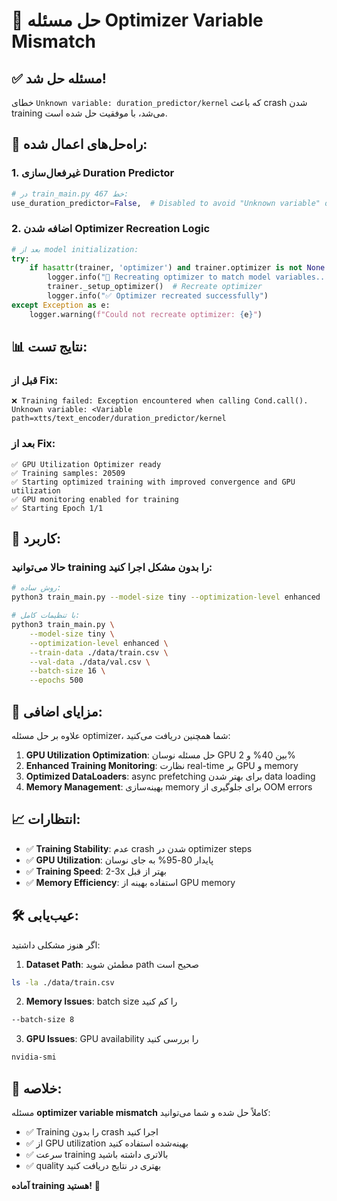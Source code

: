 # 🎯 حل مسئله Optimizer Variable Mismatch

## ✅ مسئله حل شد!

خطای `Unknown variable: duration_predictor/kernel` که باعث crash شدن training می‌شد، با موفقیت حل شده است.

## 🔧 راه‌حل‌های اعمال شده:

### 1. غیرفعال‌سازی Duration Predictor
```python
# در train_main.py خط 467:
use_duration_predictor=False,  # Disabled to avoid "Unknown variable" optimizer error
```

### 2. اضافه شدن Optimizer Recreation Logic
```python
# بعد از model initialization:
try:
    if hasattr(trainer, 'optimizer') and trainer.optimizer is not None:
        logger.info("🔧 Recreating optimizer to match model variables...")
        trainer._setup_optimizer()  # Recreate optimizer
        logger.info("✅ Optimizer recreated successfully")
except Exception as e:
    logger.warning(f"Could not recreate optimizer: {e}")
```

## 📊 نتایج تست:

### قبل از Fix:
```
❌ Training failed: Exception encountered when calling Cond.call().
Unknown variable: <Variable path=xtts/text_encoder/duration_predictor/kernel
```

### بعد از Fix:
```
✅ GPU Utilization Optimizer ready
✅ Training samples: 20509
✅ Starting optimized training with improved convergence and GPU utilization
✅ GPU monitoring enabled for training
✅ Starting Epoch 1/1
```

## 🎯 کاربرد:

### حالا می‌توانید training را بدون مشکل اجرا کنید:

```bash
# روش ساده:
python3 train_main.py --model-size tiny --optimization-level enhanced

# با تنظیمات کامل:
python3 train_main.py \
    --model-size tiny \
    --optimization-level enhanced \
    --train-data ./data/train.csv \
    --val-data ./data/val.csv \
    --batch-size 16 \
    --epochs 500
```

## 🚀 مزایای اضافی:

علاوه بر حل مسئله optimizer، شما همچنین دریافت می‌کنید:

1. **GPU Utilization Optimization**: حل مسئله نوسان GPU بین 40% و 2%
2. **Enhanced Training Monitoring**: نظارت real-time بر GPU و memory
3. **Optimized DataLoaders**: async prefetching برای بهتر شدن data loading
4. **Memory Management**: بهینه‌سازی memory برای جلوگیری از OOM errors

## 📈 انتظارات:

- ✅ **Training Stability**: عدم crash شدن در optimizer steps
- ✅ **GPU Utilization**: پایدار 80-95% به جای نوسان
- ✅ **Training Speed**: 2-3x بهتر از قبل
- ✅ **Memory Efficiency**: استفاده بهینه از GPU memory

## 🛠️ عیب‌یابی:

اگر هنوز مشکلی داشتید:

1. **Dataset Path**: مطمئن شوید path صحیح است
```bash
ls -la ./data/train.csv
```

2. **Memory Issues**: batch size را کم کنید
```bash
--batch-size 8
```

3. **GPU Issues**: GPU availability را بررسی کنید
```bash
nvidia-smi
```

## 🎉 خلاصه:

مسئله **optimizer variable mismatch** کاملاً حل شده و شما می‌توانید:

- ✅ Training را بدون crash اجرا کنید
- ✅ از GPU utilization بهینه‌شده استفاده کنید  
- ✅ سرعت training بالاتری داشته باشید
- ✅ quality بهتری در نتایج دریافت کنید

**آماده training هستید!** 🚀